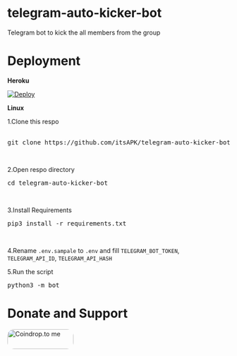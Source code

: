 # telegram-auto-kicker-bot
Telegram bot to kick the all members from the group

# Deployment

<b> Heroku </b><br>

[![Deploy](https://www.herokucdn.com/deploy/button.svg)](https://heroku.com/deploy?template=https://github.com/byomkesh462/auto-kick) <br>

<b> Linux </b><br>

1.Clone this respo<br><br>

<pre>git clone https://github.com/itsAPK/telegram-auto-kicker-bot </pre><br>

2.Open respo directory<br>

<pre>cd telegram-auto-kicker-bot </pre><br>

3.Install Requirements<br>

<pre>pip3 install -r requirements.txt</pre><br>

4.Rename <code>.env.sampale</code> to <code>.env</code> and fill <code>TELEGRAM_BOT_TOKEN</code>, <code>TELEGRAM_API_ID</code>, <code>TELEGRAM_API_HASH</code><br>

5.Run the script<br>

<pre>python3 -m bot</pre>


# Donate and Support 

<a href="https://coindrop.to/itsapk" target="_blank"><img src="https://coindrop.to/embed-button.png" style="border-radius: 15px; height: 45px !important; width: 150px !important;" alt="Coindrop.to me"></img></a>


